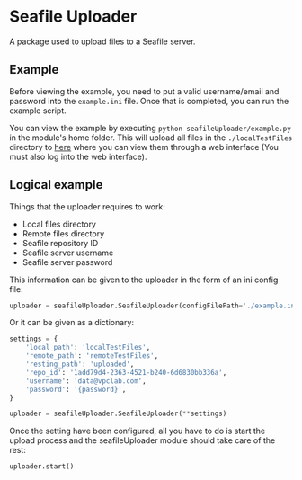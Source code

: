 # Seafile Uploader

A package used to upload files to a Seafile server.

## Example

Before viewing the example, you need to put a valid username/email and password into the `example.ini` file. Once that is completed, you can run the example script.

You can view the example by executing `python seafileUploader/example.py` in the module's home folder. This will upload all files in the `./localTestFiles` directory to [here](https://drive.vpclab.com/#group/3/lib/1add79d4-2363-4521-b240-6d6830bb336a) where you can view them through a web interface (You must also log into the web interface).

## Logical example

Things that the uploader requires to work:

* Local files directory
* Remote files directory
* Seafile repository ID
* Seafile server username
* Seafile server password

This information can be given to the uploader in the form of an ini config file:

```py
uploader = seafileUploader.SeafileUploader(configFilePath='./example.ini')
```

Or it can be given as a dictionary:

```py
settings = {
    'local_path': 'localTestFiles',
    'remote_path': 'remoteTestFiles',
    'resting_path': 'uploaded',
    'repo_id': '1add79d4-2363-4521-b240-6d6830bb336a',
    'username': 'data@vpclab.com',
    'password': '{password}',
}

uploader = seafileUploader.SeafileUploader(**settings)
```

Once the setting have been configured, all you have to do is start the upload process and the seafileUploader module should take care of the rest:

```py
uploader.start()
```